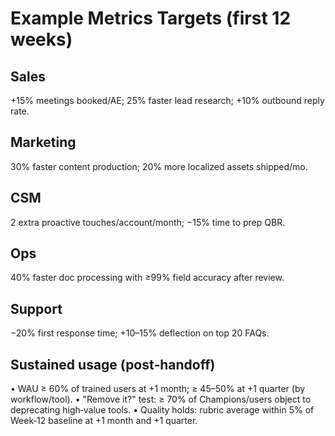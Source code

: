 # Example Metrics Targets (first 12 weeks)

## Sales

+15% meetings booked/AE; 25% faster lead research; +10% outbound reply rate.

## Marketing

30% faster content production; 20% more localized assets shipped/mo.

## CSM

2 extra proactive touches/account/month; −15% time to prep QBR.

## Ops

40% faster doc processing with ≥99% field accuracy after review.

## Support

−20% first response time; +10–15% deflection on top 20 FAQs.

## Sustained usage (post‑handoff)

• WAU ≥ 60% of trained users at +1 month; ≥ 45–50% at +1 quarter (by workflow/tool).
• "Remove it?" test: ≥ 70% of Champions/users object to deprecating high‑value tools.
• Quality holds: rubric average within 5% of Week‑12 baseline at +1 month and +1 quarter.
